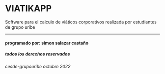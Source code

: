 # VIATIKAPP
Software para el calculo de viáticos corporativos realizada por estudiantes de grupo uribe 
***
#### programado por: simon salazar castaño
##### todos los derechos reservados
###### cesde-grupouribe octubre 2022
